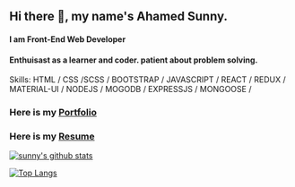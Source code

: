 ## Hi there 👋, my name's Ahamed Sunny.
#### I am Front-End  Web Developer


#### Enthuisast as a learner and coder. patient about problem solving.

Skills:  HTML / CSS /SCSS / BOOTSTRAP / JAVASCRIPT / REACT / REDUX / MATERIAL-UI  / NODEJS / MOGODB / EXPRESSJS / MONGOOSE / 

### Here is my [Portfolio](https://sunny.thememaster.net/)
### Here is my [Resume](https://drive.google.com/file/d/18S2oINZCoxrPEssOSGC28EbXgNmHrV5Q/view?usp=sharing)


[![sunny's github stats](https://github-readme-stats.vercel.app/api?username=sunny335)](https://github.com/sunny335/github-readme-stats)

[![Top Langs](https://github-readme-stats.vercel.app/api/top-langs/?username=sunny335&layout=compact)](https://github.com/sunny335/github-readme-stats)
